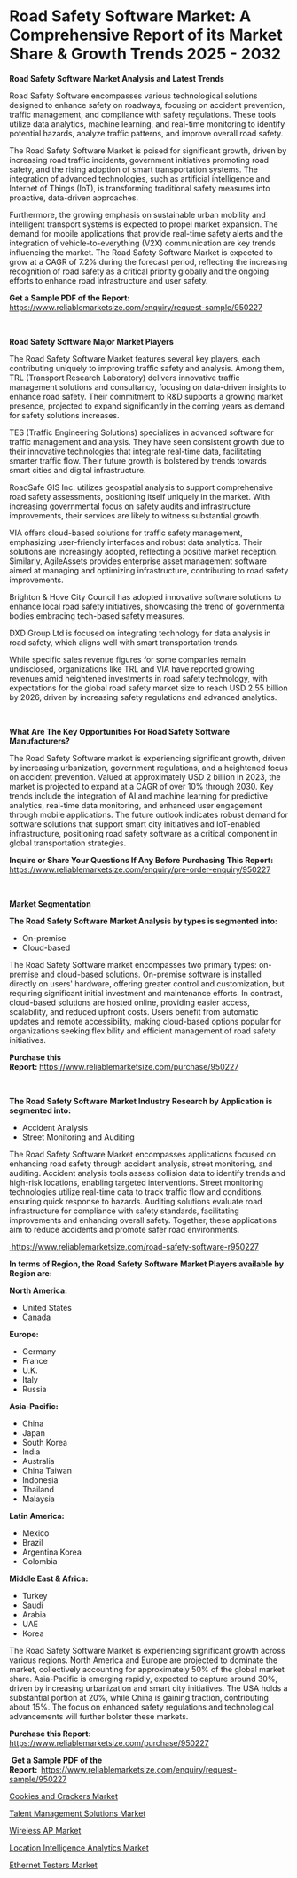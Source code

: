 <p><h1>Road Safety Software Market: A Comprehensive Report of its Market Share & Growth Trends 2025 - 2032</h1></p><p><strong>Road Safety Software Market Analysis and Latest Trends</strong></p>
<p><p>Road Safety Software encompasses various technological solutions designed to enhance safety on roadways, focusing on accident prevention, traffic management, and compliance with safety regulations. These tools utilize data analytics, machine learning, and real-time monitoring to identify potential hazards, analyze traffic patterns, and improve overall road safety. </p><p>The Road Safety Software Market is poised for significant growth, driven by increasing road traffic incidents, government initiatives promoting road safety, and the rising adoption of smart transportation systems. The integration of advanced technologies, such as artificial intelligence and Internet of Things (IoT), is transforming traditional safety measures into proactive, data-driven approaches. </p><p>Furthermore, the growing emphasis on sustainable urban mobility and intelligent transport systems is expected to propel market expansion. The demand for mobile applications that provide real-time safety alerts and the integration of vehicle-to-everything (V2X) communication are key trends influencing the market. The Road Safety Software Market is expected to grow at a CAGR of 7.2% during the forecast period, reflecting the increasing recognition of road safety as a critical priority globally and the ongoing efforts to enhance road infrastructure and user safety.</p></p>
<p><strong>Get a Sample PDF of the Report:&nbsp;</strong> <a href="https://www.reliablemarketsize.com/enquiry/request-sample/950227?utm_campaign=1845&utm_medium=2&utm_source=Github&utm_content=ia&utm_term=07032025&utm_id=road-safety-software">https://www.reliablemarketsize.com/enquiry/request-sample/950227</a></p>
<p>&nbsp;</p>
<p><strong>Road Safety Software Major Market Players</strong></p>
<p><p>The Road Safety Software Market features several key players, each contributing uniquely to improving traffic safety and analysis. Among them, TRL (Transport Research Laboratory) delivers innovative traffic management solutions and consultancy, focusing on data-driven insights to enhance road safety. Their commitment to R&D supports a growing market presence, projected to expand significantly in the coming years as demand for safety solutions increases.</p><p>TES (Traffic Engineering Solutions) specializes in advanced software for traffic management and analysis. They have seen consistent growth due to their innovative technologies that integrate real-time data, facilitating smarter traffic flow. Their future growth is bolstered by trends towards smart cities and digital infrastructure.</p><p>RoadSafe GIS Inc. utilizes geospatial analysis to support comprehensive road safety assessments, positioning itself uniquely in the market. With increasing governmental focus on safety audits and infrastructure improvements, their services are likely to witness substantial growth.</p><p>VIA offers cloud-based solutions for traffic safety management, emphasizing user-friendly interfaces and robust data analytics. Their solutions are increasingly adopted, reflecting a positive market reception. Similarly, AgileAssets provides enterprise asset management software aimed at managing and optimizing infrastructure, contributing to road safety improvements.</p><p>Brighton & Hove City Council has adopted innovative software solutions to enhance local road safety initiatives, showcasing the trend of governmental bodies embracing tech-based safety measures.</p><p>DXD Group Ltd is focused on integrating technology for data analysis in road safety, which aligns well with smart transportation trends.</p><p>While specific sales revenue figures for some companies remain undisclosed, organizations like TRL and VIA have reported growing revenues amid heightened investments in road safety technology, with expectations for the global road safety market size to reach USD 2.55 billion by 2026, driven by increasing safety regulations and advanced analytics.</p></p>
<p>&nbsp;</p>
<p><strong>What Are The Key Opportunities For Road Safety Software Manufacturers?</strong></p>
<p><p>The Road Safety Software market is experiencing significant growth, driven by increasing urbanization, government regulations, and a heightened focus on accident prevention. Valued at approximately USD 2 billion in 2023, the market is projected to expand at a CAGR of over 10% through 2030. Key trends include the integration of AI and machine learning for predictive analytics, real-time data monitoring, and enhanced user engagement through mobile applications. The future outlook indicates robust demand for software solutions that support smart city initiatives and IoT-enabled infrastructure, positioning road safety software as a critical component in global transportation strategies.</p></p>
<p><strong>Inquire or Share Your Questions If Any Before Purchasing This Report:</strong> <a href="https://www.reliablemarketsize.com/enquiry/pre-order-enquiry/950227?utm_campaign=1845&utm_medium=2&utm_source=Github&utm_content=ia&utm_term=07032025&utm_id=road-safety-software">https://www.reliablemarketsize.com/enquiry/pre-order-enquiry/950227</a></p>
<p>&nbsp;</p>
<p><strong>Market Segmentation</strong></p>
<p><strong>The Road Safety Software Market Analysis by types is segmented into:</strong></p>
<p><ul><li>On-premise</li><li>Cloud-based</li></ul></p>
<p><p>The Road Safety Software market encompasses two primary types: on-premise and cloud-based solutions. On-premise software is installed directly on users' hardware, offering greater control and customization, but requiring significant initial investment and maintenance efforts. In contrast, cloud-based solutions are hosted online, providing easier access, scalability, and reduced upfront costs. Users benefit from automatic updates and remote accessibility, making cloud-based options popular for organizations seeking flexibility and efficient management of road safety initiatives.</p></p>
<p><strong>Purchase this Report:&nbsp;</strong><a href="https://www.reliablemarketsize.com/purchase/950227?utm_campaign=1845&utm_medium=2&utm_source=Github&utm_content=ia&utm_term=07032025&utm_id=road-safety-software">https://www.reliablemarketsize.com/purchase/950227</a></p>
<p>&nbsp;</p>
<p><strong>The Road Safety Software Market Industry Research by Application is segmented into:</strong></p>
<p><ul><li>Accident Analysis</li><li>Street Monitoring and Auditing</li></ul></p>
<p><p>The Road Safety Software Market encompasses applications focused on enhancing road safety through accident analysis, street monitoring, and auditing. Accident analysis tools assess collision data to identify trends and high-risk locations, enabling targeted interventions. Street monitoring technologies utilize real-time data to track traffic flow and conditions, ensuring quick response to hazards. Auditing solutions evaluate road infrastructure for compliance with safety standards, facilitating improvements and enhancing overall safety. Together, these applications aim to reduce accidents and promote safer road environments.</p></p>
<p><a href="https://www.reliablemarketsize.com/road-safety-software-r950227?utm_campaign=1845&utm_medium=2&utm_source=Github&utm_content=ia&utm_term=07032025&utm_id=road-safety-software">&nbsp;https://www.reliablemarketsize.com/road-safety-software-r950227</a></p>
<p><strong>In terms of Region, the Road Safety Software Market Players available by Region are:</strong></p>
<p>
    <p> <strong> North America: </strong>
        <ul>
            <li>United States</li>
            <li>Canada</li>
        </ul>
        </p> 
    <p> <strong> Europe: </strong>
        <ul>
            <li>Germany</li>
            <li>France</li>
            <li>U.K.</li>
            <li>Italy</li>
            <li>Russia</li>
        </ul>
        </p> 
    <p> <strong> Asia-Pacific: </strong>
        <ul>
            <li>China</li>
            <li>Japan</li>
            <li>South Korea</li>
            <li>India</li>
            <li>Australia</li>
            <li>China Taiwan</li>
            <li>Indonesia</li>
            <li>Thailand</li>
            <li>Malaysia</li>
        </ul>
        </p> 
    <p> <strong> Latin America: </strong>
        <ul>
            <li>Mexico</li>
            <li>Brazil</li>
            <li>Argentina Korea</li>
            <li>Colombia</li>
        </ul>
        </p> 
    <p> <strong> Middle East & Africa: </strong>
        <ul>
            <li>Turkey</li>
            <li>Saudi</li>
            <li>Arabia</li>
            <li>UAE</li>
            <li>Korea</li>
        </ul>
    </p>
    </p>
<p><p>The Road Safety Software Market is experiencing significant growth across various regions. North America and Europe are projected to dominate the market, collectively accounting for approximately 50% of the global market share. Asia-Pacific is emerging rapidly, expected to capture around 30%, driven by increasing urbanization and smart city initiatives. The USA holds a substantial portion at 20%, while China is gaining traction, contributing about 15%. The focus on enhanced safety regulations and technological advancements will further bolster these markets.</p></p>
<p><strong>Purchase this Report: </strong><a href="https://www.reliablemarketsize.com/purchase/950227?utm_campaign=1845&utm_medium=2&utm_source=Github&utm_content=ia&utm_term=07032025&utm_id=road-safety-software">https://www.reliablemarketsize.com/purchase/950227</a></p>
<p>&nbsp;<strong>Get a Sample PDF of the Report:&nbsp;&nbsp;</strong><a href="https://www.reliablemarketsize.com/enquiry/request-sample/950227?utm_campaign=1845&utm_medium=2&utm_source=Github&utm_content=ia&utm_term=07032025&utm_id=road-safety-software">https://www.reliablemarketsize.com/enquiry/request-sample/950227</a></p>
<p><strong></strong></p>
<p><p><a href="https://github.com/geresalgieaz/Market-Research-Report-List-1/blob/main/cookies-and-crackers-market.md?utm_campaign=1845&utm_medium=2&utm_source=Github&utm_content=ia&utm_term=07032025&utm_id=road-safety-software">Cookies and Crackers Market</a></p><p><a href="https://github.com/foustzelmsdv/Market-Research-Report-List-1/blob/main/talent-management-solutions-market.md?utm_campaign=1845&utm_medium=2&utm_source=Github&utm_content=ia&utm_term=07032025&utm_id=road-safety-software">Talent Management Solutions Market</a></p><p><a href="https://github.com/sibellanikmn/Market-Research-Report-List-1/blob/main/wireless-ap-market.md?utm_campaign=1845&utm_medium=2&utm_source=Github&utm_content=ia&utm_term=07032025&utm_id=road-safety-software">Wireless AP Market</a></p><p><a href="https://github.com/ceranamaduvq/Market-Research-Report-List-1/blob/main/location-intelligence-analytics-market.md?utm_campaign=1845&utm_medium=2&utm_source=Github&utm_content=ia&utm_term=07032025&utm_id=road-safety-software">Location Intelligence Analytics Market</a></p><p><a href="https://github.com/dickstoscopg/Market-Research-Report-List-1/blob/main/ethernet-testers-market.md?utm_campaign=1845&utm_medium=2&utm_source=Github&utm_content=ia&utm_term=07032025&utm_id=road-safety-software">Ethernet Testers Market</a></p></p>